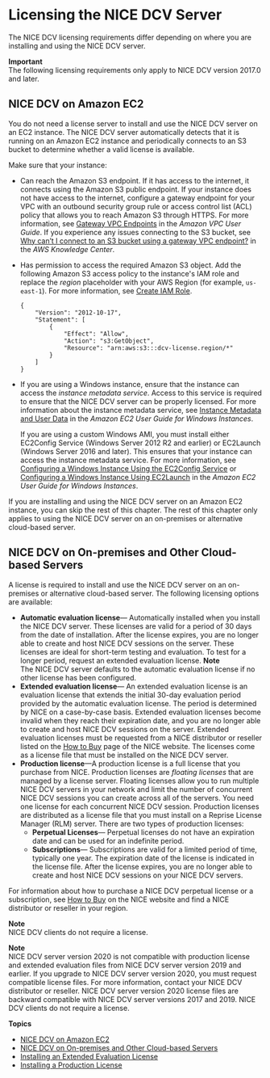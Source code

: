 # Licensing the NICE DCV Server<a name="setting-up-license"></a>

The NICE DCV licensing requirements differ depending on where you are installing and using the NICE DCV server\.

**Important**  
The following licensing requirements only apply to NICE DCV version 2017\.0 and later\.

## NICE DCV on Amazon EC2<a name="setting-up-license-ec2"></a>

You do not need a license server to install and use the NICE DCV server on an EC2 instance\. The NICE DCV server automatically detects that it is running on an Amazon EC2 instance and periodically connects to an S3 bucket to determine whether a valid license is available\. 

Make sure that your instance:
+ Can reach the Amazon S3 endpoint\. If it has access to the internet, it connects using the Amazon S3 public endpoint\. If your instance does not have access to the internet, configure a gateway endpoint for your VPC with an outbound security group rule or access control list \(ACL\) policy that allows you to reach Amazon S3 through HTTPS\. For more information, see [Gateway VPC Endpoints](https://docs.aws.amazon.com/vpc/latest/userguide/vpce-gateway.html) in the *Amazon VPC User Guide*\. If you experience any issues connecting to the S3 bucket, see [Why can’t I connect to an S3 bucket using a gateway VPC endpoint?](https://aws.amazon.com/premiumsupport/knowledge-center/connect-s3-vpc-endpoint/) in the *AWS Knowledge Center*\.
+ Has permission to access the required Amazon S3 object\. Add the following Amazon S3 access policy to the instance's IAM role and replace the *region* placeholder with your AWS Region \(for example, `us-east-1`\)\. For more information, see [Create IAM Role](https://docs.aws.amazon.com/IAM/latest/UserGuide/id_roles_create_for-service.html)\.

  ```
  {
      "Version": "2012-10-17",
      "Statement": [
          {
              "Effect": "Allow",
              "Action": "s3:GetObject",
              "Resource": "arn:aws:s3:::dcv-license.region/*"
          }
      ]
  }
  ```
+ If you are using a Windows instance, ensure that the instance can access the *instance metadata service*\. Access to this service is required to ensure that the NICE DCV server can be properly licensed\. For more information about the instance metadata service, see [Instance Metadata and User Data](https://docs.aws.amazon.com/AWSEC2/latest/WindowsGuide/ec2-instance-metadata.html) in the *Amazon EC2 User Guide for Windows Instances*\.

  If you are using a custom Windows AMI, you must install either EC2Config Service \(Windows Server 2012 R2 and earlier\) or EC2Launch \(Windows Server 2016 and later\)\. This ensures that your instance can access the instance metadata service\. For more information, see [Configuring a Windows Instance Using the EC2Config Service](https://docs.aws.amazon.com/AWSEC2/latest/WindowsGuide/ec2config-service.html) or [Configuring a Windows Instance Using EC2Launch](https://docs.aws.amazon.com/AWSEC2/latest/WindowsGuide/ec2launch.html) in the *Amazon EC2 User Guide for Windows Instances*\.

If you are installing and using the NICE DCV server on an Amazon EC2 instance, you can skip the rest of this chapter\. The rest of this chapter only applies to using the NICE DCV server on an on\-premises or alternative cloud\-based server\.

## NICE DCV on On\-premises and Other Cloud\-based Servers<a name="setting-up-license-onprem"></a>

A license is required to install and use the NICE DCV server on an on\-premises or alternative cloud\-based server\. The following licensing options are available:
+ **Automatic evaluation license**— Automatically installed when you install the NICE DCV server\. These licenses are valid for a period of 30 days from the date of installation\. After the license expires, you are no longer able to create and host NICE DCV sessions on the server\. These licenses are ideal for short\-term testing and evaluation\. To test for a longer period, request an extended evaluation license\.
**Note**  
The NICE DCV server defaults to the automatic evaluation license if no other license has been configured\.
+ **Extended evaluation license**— An extended evaluation license is an evaluation license that extends the initial 30\-day evaluation period provided by the automatic evaluation license\. The period is determined by NICE on a case\-by\-case basis\. Extended evaluation licenses become invalid when they reach their expiration date, and you are no longer able to create and host NICE DCV sessions on the server\. Extended evaluation licenses must be requested from a NICE distributor or reseller listed on the [ How to Buy](https://www.nice-software.com/index.html#buy) page of the NICE website\. The licenses come as a license file that must be installed on the NICE DCV server\. 
+ **Production license**—A production license is a full license that you purchase from NICE\. Production licenses are *floating licenses* that are managed by a license server\. Floating licenses allow you to run multiple NICE DCV servers in your network and limit the number of concurrent NICE DCV sessions you can create across all of the servers\. You need one license for each concurrent NICE DCV session\. Production licenses are distributed as a license file that you must install on a Reprise License Manager \(RLM\) server\. There are two types of production licenses: 
  + **Perpetual Licenses**— Perpetual licenses do not have an expiration date and can be used for an indefinite period\.
  + **Subscriptions**— Subscriptions are valid for a limited period of time, typically one year\. The expiration date of the license is indicated in the license file\. After the license expires, you are no longer able to create and host NICE DCV sessions on your NICE DCV servers\.

For information about how to purchase a NICE DCV perpetual license or a subscription, see [How to Buy](https://www.nice-software.com/index.html#buy) on the NICE website and find a NICE distributor or reseller in your region\.

**Note**  
NICE DCV clients do not require a license\.

**Note**  
NICE DCV server version 2020 is not compatible with production license and extended evaluation files from NICE DCV server version 2019 and earlier\. If you upgrade to NICE DCV server version 2020, you must request compatible license files\. For more information, contact your NICE DCV distributor or reseller\.
NICE DCV server version 2020 license files are backward compatible with NICE DCV server versions 2017 and 2019\.
NICE DCV clients do not require a license\.

**Topics**
+ [NICE DCV on Amazon EC2](#setting-up-license-ec2)
+ [NICE DCV on On\-premises and Other Cloud\-based Servers](#setting-up-license-onprem)
+ [Installing an Extended Evaluation License](setting-up-evaluation.md)
+ [Installing a Production License](setting-up-floating.md)
